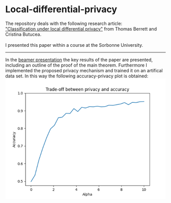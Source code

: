 # Local-differential-privacy
The repository deals with the following research article:<br>
["Classification under local differential privacy"](https://arxiv.org/abs/1912.04629) from Thomas Berrett and Cristina Butucea.<br><br>
I presented this paper within a course at the Sorbonne University.<br>

---
In the [beamer presentation](beamer.pdf) the key results of the paper are presented, including an outline of the proof of the main theorem. Furthermore I implemented the proposed privacy mechanism and trained it on an artifical data set. In this way the following accuracy-privacy plot is obtained:<br>
![title](results.png)

